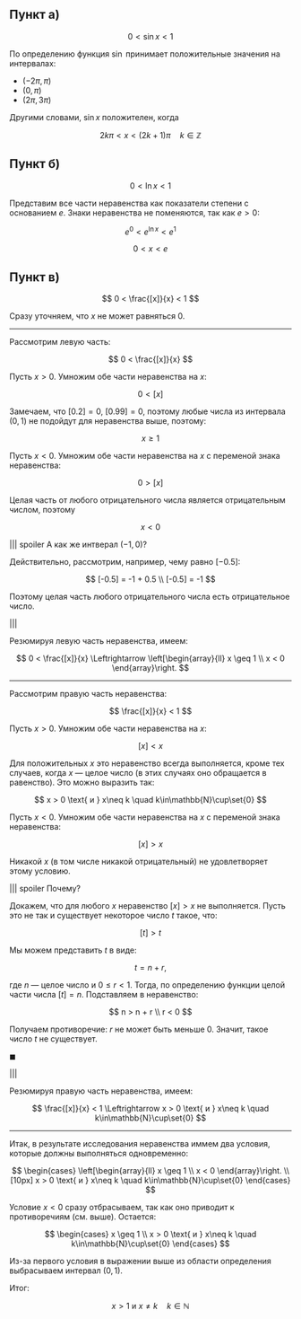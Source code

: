 ## Пункт а)

$$ 0 < \sin x < 1 $$

По определению функция $\sin$ принимает положительные значения на интервалах:

* $(-2\pi, \pi)$
* $(0, \pi)$
* $(2\pi, 3\pi)$

Другими словами, $\sin x$ положителен, когда

$$ 2k\pi < x < (2k+1)\pi \quad k\in\mathbb{Z} $$

## Пункт б)

$$ 0 < \ln x < 1 $$

Представим все части неравенства как показатели степени с основанием $e$. Знаки неравенства не поменяются, так как $e>0$:

$$ e^0 < e^{\ln x} < e^1 $$

$$ 0 < x < e $$

## Пункт в)

$$ 0 < \frac{[x]}{x} < 1 $$

Сразу уточняем, что $x$ не может равняться $0$.

---

Рассмотрим левую часть:

$$ 0 < \frac{[x]}{x} $$

Пусть $x>0$. Умножим обе части неравенства на $x$:

$$ 0 < [x] $$

Замечаем, что $[0.2] = 0$, $[0.99] = 0$, поэтому любые числа из интервала $(0,1)$ не подойдут для неравенства выше, поэтому:

$$ x \geq 1 $$

Пусть $x<0$. Умножим обе части неравенства на $x$ с переменой знака неравенства:

$$ 0 > [x] $$

Целая часть от любого отрицательного числа является отрицательным числом, поэтому

$$ x < 0 $$

||| spoiler А как же интверал $(-1, 0)$?

Действительно, рассмотрим, например, чему равно $[-0.5]$:

$$ [-0.5] = -1 + 0.5 \\ [-0.5] = -1 $$

Поэтому целая часть любого отрицательного числа есть отрицательное число.

|||

Резюмируя левую часть неравенства, имеем:

$$ 0 < \frac{[x]}{x} \Leftrightarrow \left[\begin{array}{ll} x \geq 1 \\ x < 0 \end{array}\right. $$

---

Рассмотрим правую часть неравенства:

$$ \frac{[x]}{x} < 1 $$

Пусть $x>0$. Умножим обе части неравенства на $x$:

$$ [x] < x $$

Для положительных $x$ это неравенство всегда выполняется, кроме тех случаев, когда $x$ — целое число (в этих случаях оно обращается в равенство). Это можно выразить так:

$$ x > 0 \text{ и } x\neq k \quad k\in\mathbb{N}\cup\set{0} $$

Пусть $x < 0$. Умножим обе части неравенства на $x$ с переменой знака неравенства:

$$ [x] > x $$

Никакой $x$ (в том числе никакой отрицательный) не удовлетворяет этому условию.

||| spoiler Почему?

Докажем, что для любого $x$ неравенство $[x]> x$ не выполняется. Пусть это не так и существует некоторое число $t$ такое, что:

$$ [t] > t $$

Мы можем представить $t$ в виде:

$$ t = n + r, $$

где $n$ — целое число и $0 \leq r < 1$. Тогда, по определению функции целой части числа $[t] = n$. Подставляем в неравенство:

$$ n > n + r \\ r < 0 $$

Получаем противоречие: $r$ не может быть меньше $0$. Значит, такое число $t$ не существует.

$\blacksquare$

|||

Резюмируя правую часть неравенства, имеем:

$$ \frac{[x]}{x} < 1 \Leftrightarrow x > 0 \text{ и } x\neq k \quad k\in\mathbb{N}\cup\set{0} $$

---

Итак, в результате исследования неравенства иммем два условия, которые должны выполняться одновременно:

$$ \begin{cases} \left[\begin{array}{ll} x \geq 1 \\ x < 0 \end{array}\right. \\[10px] x > 0 \text{ и } x\neq k \quad k\in\mathbb{N}\cup\set{0} \end{cases} $$

Условие $x<0$ сразу отбрасываем, так как оно приводит к противоречиям (см. выше). Остается:

$$
\begin{cases}
	x \geq 1
    \\
    x > 0 \text{ и } x\neq k \quad k\in\mathbb{N}\cup\set{0}
\end{cases}
$$

Из-за первого условия в выражении выше из области определения выбрасываем интервал $(0,1)$.

Итог:

$$ x > 1 \text{ и } x\neq k \quad k\in\mathbb{N} $$